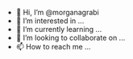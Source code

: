 - 👋 Hi, I’m @morganagrabi
- 👀 I’m interested in ...
- 🌱 I’m currently learning ...
- 💞️ I’m looking to collaborate on ...
- 📫 How to reach me ...

<!---
morganagrabi/morganagrabi is a ✨ special ✨ repository because its `README.md` (this file) appears on your GitHub profile.
You can click the Preview link to take a look at your changes.
--->
